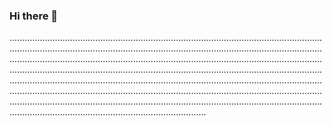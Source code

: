 ### Hi there 👋

..................................................................................................................................................................................................................................................................................................................................................................................................................................................................................................................................................................................................................................................................................................................................................................................................................................................................................................................................................................................
